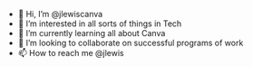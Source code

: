 - 👋 Hi, I’m @jlewiscanva
- 👀 I’m interested in all sorts of things in Tech
- 🌱 I’m currently learning all about Canva
- 💞️ I’m looking to collaborate on successful programs of work
- 📫 How to reach me @jlewis

<!---
jlewiscanva/jlewiscanva is a ✨ special ✨ repository because its `README.md` (this file) appears on your GitHub profile.
You can click the Preview link to take a look at your changes.
--->
